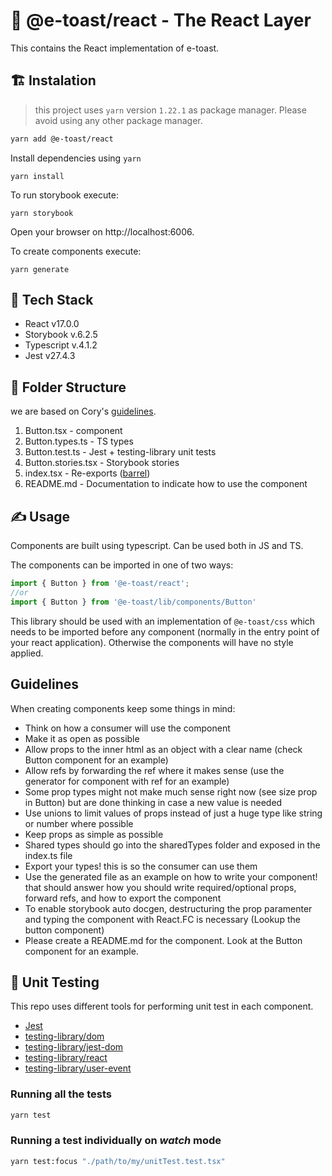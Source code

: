 # 📘 @e-toast/react - The React Layer

This contains the React implementation of e-toast.

## 🏗️ Instalation
 > this project uses `yarn` version `1.22.1` as package manager. Please avoid using any other package manager.

```bash
yarn add @e-toast/react
```

Install dependencies using `yarn`

```
yarn install
```

To run storybook execute:

```
yarn storybook
```

Open your browser on http://localhost:6006.

To create components execute:

```
yarn generate
```

## 🧰 Tech Stack

- React v17.0.0
- Storybook v.6.2.5
- Typescript v.4.1.2
- Jest v27.4.3

## 📁 Folder Structure
 we are based on Cory's [guidelines](https://twitter.com/housecor/status/1493947989877997571?s=20&t=47Knp8NaM3KOzADGxkTH0w).

1. Button.tsx - component
2. Button.types.ts - TS types
3. Button.test.ts - Jest + testing-library unit tests
4. Button.stories.tsx - Storybook stories
5. index.tsx - Re-exports ([barrel](https://trusz.github.io/posts/barrel-pattern-in-typescript/))
6. README.md - Documentation to indicate how to use the component

## ✍️ Usage

Components are built using typescript. Can be used both in JS and TS.

The components can be imported in one of two ways:

```javascript
import { Button } from '@e-toast/react';
//or
import { Button } from '@e-toast/lib/components/Button'
```

This library should be used with an implementation of ```@e-toast/css``` which needs to be imported before any component (normally in the entry point of your react application). Otherwise the components will have no style applied.

## Guidelines

When creating components keep some things in mind:

  - Think on how a consumer will use the component
  - Make it as open as possible
  - Allow props to the inner html as an object with a clear name (check Button component for an example)
  - Allow refs by forwarding the ref where it makes sense (use the generator for component with ref for an example)
  - Some prop types might not make much sense right now (see size prop in Button) but are done thinking in case a new value is needed
  - Use unions to limit values of props instead of just a huge type like string or number where possible
  - Keep props as simple as possible
  - Shared types should go into the sharedTypes folder and exposed in the index.ts file
  - Export your types! this is so the consumer can use them
  - Use the generated file as an example on how to write your component! that should answer how you should write required/optional props, forward refs, and how to export the component
  - To enable storybook auto docgen, destructuring the prop paramenter and typing the component with React.FC is necessary (Lookup the button component)
  - Please create a README.md for the component. Look at the Button component for an example.

## 🧪 Unit Testing

This repo uses different tools for performing unit test in each component.
- [Jest](https://jestjs.io/)
- [testing-library/dom](https://testing-library.com/docs/dom-testing-library/intro)
- [testing-library/jest-dom](https://testing-library.com/docs/ecosystem-jest-dom)
- [testing-library/react](https://testing-library.com/docs/react-testing-library/intro)
- [testing-library/user-event](https://testing-library.com/docs/ecosystem-user-event/)
### Running all the tests
```bash
yarn test
```
### Running a test individually on _watch_ mode
```bash
yarn test:focus "./path/to/my/unitTest.test.tsx"
```
